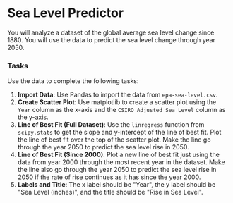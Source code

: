 # Sea Level Predictor

You will analyze a dataset of the global average sea level change since 1880. You will use the data to predict the sea level change through year 2050.

### Tasks

Use the data to complete the following tasks:

1. **Import Data**: Use Pandas to import the data from `epa-sea-level.csv`.
2. **Create Scatter Plot**: Use matplotlib to create a scatter plot using the `Year` column as the x-axis and the `CSIRO Adjusted Sea Level` column as the y-axis.
3. **Line of Best Fit (Full Dataset)**: Use the `linregress` function from `scipy.stats` to get the slope and y-intercept of the line of best fit. Plot the line of best fit over the top of the scatter plot. Make the line go through the year 2050 to predict the sea level rise in 2050.
4. **Line of Best Fit (Since 2000)**: Plot a new line of best fit just using the data from year 2000 through the most recent year in the dataset. Make the line also go through the year 2050 to predict the sea level rise in 2050 if the rate of rise continues as it has since the year 2000.
5. **Labels and Title**: The x label should be "Year", the y label should be "Sea Level (inches)", and the title should be "Rise in Sea Level".
